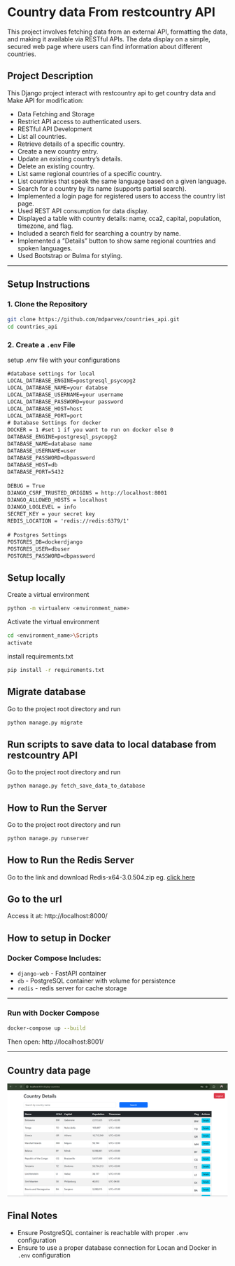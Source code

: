 # Country data From restcountry API
This project involves fetching data from an external API, formatting the data, and
 making it available via RESTful APIs. The data display on a simple, secured
 web page where users can find information about different countries.

## Project Description

This Django project interact with restcountry api to get country data and Make API for modification:

- Data Fetching and Storage
- Restrict API access to authenticated users.
- RESTful API Development
- List all countries.
- Retrieve details of a specific country.
- Create a new country entry.
- Update an existing country’s details.
- Delete an existing country.
- List same regional countries of a specific country.
- List countries that speak the same language based on a given language.
- Search for a country by its name (supports partial search).
- Implemented a login page for registered users to access the country list page.
- Used REST API consumption for data display.
- Displayed a table with country details: name, cca2, capital, population, timezone, and flag.
- Included a search field for searching a country by name.
- Implemented a ”Details” button to show same regional countries and spoken languages.
- Used Bootstrap or Bulma for styling.


---

## Setup Instructions

### 1. Clone the Repository

```bash
git clone https://github.com/mdparvex/countries_api.git
cd countries_api
```

### 2. Create a `.env` File
setup .env file with your configurations
```env
#database settings for local
LOCAL_DATABASE_ENGINE=postgresql_psycopg2
LOCAL_DATABASE_NAME=your databse
LOCAL_DATABASE_USERNAME=your username
LOCAL_DATABASE_PASSWORD=your password
LOCAL_DATABASE_HOST=host
LOCAL_DATABASE_PORT=port
# Database Settings for docker
DOCKER = 1 #set 1 if you want to run on docker else 0
DATABASE_ENGINE=postgresql_psycopg2
DATABASE_NAME=database name
DATABASE_USERNAME=user
DATABASE_PASSWORD=dbpassword
DATABASE_HOST=db
DATABASE_PORT=5432

DEBUG = True
DJANGO_CSRF_TRUSTED_ORIGINS = http://localhost:8001
DJANGO_ALLOWED_HOSTS = localhost
DJANGO_LOGLEVEL = info
SECRET_KEY = your secret key
REDIS_LOCATION = 'redis://redis:6379/1'

# Postgres Settings
POSTGRES_DB=dockerdjango
POSTGRES_USER=dbuser
POSTGRES_PASSWORD=dbpassword
```


## Setup locally
Create a virtual environment
```bash
python -m virtualenv <environment_name>
```
Activate the virtual environment
```bash
cd <environment_name>\Scripts
activate
```
install requirements.txt
```bash
pip install -r requirements.txt
```
## Migrate database
Go to the project root directory and run
```bash
python manage.py migrate
```
## Run scripts to save data to local database from restcountry API
Go to the project root directory and run
```bash
python manage.py fetch_save_data_to_database
```
## How to Run the Server
Go to the project root directory and run
```bash
python manage.py runserver
```
## How to Run the Redis Server
Go to the link and download Redis-x64-3.0.504.zip
eg. [click here](https://github.com/microsoftarchive/redis/releases)

## Go to the url
Access it at: http://localhost:8000/

## How to setup in Docker

### Docker Compose Includes:

- `django-web` - FastAPI container
- `db` - PostgreSQL container with volume for persistence
- `redis` - redis server for cache storage

---
### Run with Docker Compose

```bash
docker-compose up --build
```

Then open: http://localhost:8001/

---
## Country data page
![alt text](image.png)

## Final Notes
- Ensure PostgreSQL container is reachable with proper `.env` configuration
- Ensure to use a proper database connection for Locan and Docker in `.env` configuration

